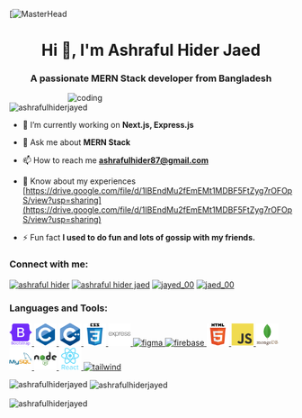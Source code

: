 [![MasterHead](https://img.freepik.com/free-vector/blogging-concept-illustration_114360-1038.jpg?w=740&t=st=1706004390~exp=1706004990~hmac=83e740774bf6e11da87f1c8c958c85fe77ea8041221c13a444277f2b432f36d3)

<h1 align="center">Hi 👋, I'm Ashraful Hider Jaed</h1>
<h3 align="center">A passionate MERN Stack developer from Bangladesh</h3>
<img align="right" alt="coding" width="400" src="https://cdn.dribbble.com/users/926537/screenshots/4502924/media/18181eb39eec9784db256e246954adba.gif">

<p align="left"> <img src="https://komarev.com/ghpvc/?username=ashrafulhiderjayed&label=Profile%20views&color=0e75b6&style=flat" alt="ashrafulhiderjayed" /> </p>

- 🌱 I’m currently working on **Next.js, Express.js**

- 💬 Ask me about **MERN Stack**

- 📫 How to reach me **ashrafulhider87@gmail.com**

- 📄 Know about my experiences [https://drive.google.com/file/d/1IBEndMu2fEmEMt1MDBF5FtZyg7rOFOpS/view?usp=sharing](https://drive.google.com/file/d/1IBEndMu2fEmEMt1MDBF5FtZyg7rOFOpS/view?usp=sharing)

- ⚡ Fun fact **I used to do fun and lots of gossip with my friends.**

<h3 align="left">Connect with me:</h3>
<p align="left">
<a href="https://www.linkedin.com/in/ashraful-hider-b53b5b193/" target="blank"><img align="center" src="https://raw.githubusercontent.com/rahuldkjain/github-profile-readme-generator/master/src/images/icons/Social/linked-in-alt.svg" alt="ashraful hider" height="30" width="40" /></a>
<a href="https://fb.com/ashraful hider jaed" target="blank"><img align="center" src="https://raw.githubusercontent.com/rahuldkjain/github-profile-readme-generator/master/src/images/icons/Social/facebook.svg" alt="ashraful hider jaed" height="30" width="40" /></a>
<a href="https://instagram.com/jayed_00" target="blank"><img align="center" src="https://raw.githubusercontent.com/rahuldkjain/github-profile-readme-generator/master/src/images/icons/Social/instagram.svg" alt="jayed_00" height="30" width="40" /></a>
<a href="https://www.leetcode.com/jaed_00" target="blank"><img align="center" src="https://raw.githubusercontent.com/rahuldkjain/github-profile-readme-generator/master/src/images/icons/Social/leet-code.svg" alt="jaed_00" height="30" width="40" /></a>
</p>

<h3 align="left">Languages and Tools:</h3>
<p align="left"> <a href="https://getbootstrap.com" target="_blank" rel="noreferrer"> <img src="https://raw.githubusercontent.com/devicons/devicon/master/icons/bootstrap/bootstrap-plain-wordmark.svg" alt="bootstrap" width="40" height="40"/> </a> <a href="https://www.cprogramming.com/" target="_blank" rel="noreferrer"> <img src="https://raw.githubusercontent.com/devicons/devicon/master/icons/c/c-original.svg" alt="c" width="40" height="40"/> </a> <a href="https://www.w3schools.com/cpp/" target="_blank" rel="noreferrer"> <img src="https://raw.githubusercontent.com/devicons/devicon/master/icons/cplusplus/cplusplus-original.svg" alt="cplusplus" width="40" height="40"/> </a> <a href="https://www.w3schools.com/css/" target="_blank" rel="noreferrer"> <img src="https://raw.githubusercontent.com/devicons/devicon/master/icons/css3/css3-original-wordmark.svg" alt="css3" width="40" height="40"/> </a> <a href="https://expressjs.com" target="_blank" rel="noreferrer"> <img src="https://raw.githubusercontent.com/devicons/devicon/master/icons/express/express-original-wordmark.svg" alt="express" width="40" height="40"/> </a> <a href="https://www.figma.com/" target="_blank" rel="noreferrer"> <img src="https://www.vectorlogo.zone/logos/figma/figma-icon.svg" alt="figma" width="40" height="40"/> </a> <a href="https://firebase.google.com/" target="_blank" rel="noreferrer"> <img src="https://www.vectorlogo.zone/logos/firebase/firebase-icon.svg" alt="firebase" width="40" height="40"/> </a> <a href="https://www.w3.org/html/" target="_blank" rel="noreferrer"> <img src="https://raw.githubusercontent.com/devicons/devicon/master/icons/html5/html5-original-wordmark.svg" alt="html5" width="40" height="40"/> </a> <a href="https://developer.mozilla.org/en-US/docs/Web/JavaScript" target="_blank" rel="noreferrer"> <img src="https://raw.githubusercontent.com/devicons/devicon/master/icons/javascript/javascript-original.svg" alt="javascript" width="40" height="40"/> </a> <a href="https://www.mongodb.com/" target="_blank" rel="noreferrer"> <img src="https://raw.githubusercontent.com/devicons/devicon/master/icons/mongodb/mongodb-original-wordmark.svg" alt="mongodb" width="40" height="40"/> </a> <a href="https://www.mysql.com/" target="_blank" rel="noreferrer"> <img src="https://raw.githubusercontent.com/devicons/devicon/master/icons/mysql/mysql-original-wordmark.svg" alt="mysql" width="40" height="40"/> </a> <a href="https://nodejs.org" target="_blank" rel="noreferrer"> <img src="https://raw.githubusercontent.com/devicons/devicon/master/icons/nodejs/nodejs-original-wordmark.svg" alt="nodejs" width="40" height="40"/> </a> <a href="https://reactjs.org/" target="_blank" rel="noreferrer"> <img src="https://raw.githubusercontent.com/devicons/devicon/master/icons/react/react-original-wordmark.svg" alt="react" width="40" height="40"/> </a> <a href="https://tailwindcss.com/" target="_blank" rel="noreferrer"> <img src="https://www.vectorlogo.zone/logos/tailwindcss/tailwindcss-icon.svg" alt="tailwind" width="40" height="40"/> </a> </p>

<p><img align="left" src="https://github-readme-stats.vercel.app/api/top-langs?username=ashrafulhiderjayed&show_icons=true&locale=en&layout=compact" alt="ashrafulhiderjayed" /></p>

<p>&nbsp;<img align="center" src="https://github-readme-stats.vercel.app/api?username=ashrafulhiderjayed&show_icons=true&locale=en" alt="ashrafulhiderjayed" /></p>

<p><img align="center" src="https://github-readme-streak-stats.herokuapp.com/?user=ashrafulhiderjayed&" alt="ashrafulhiderjayed" /></p>

